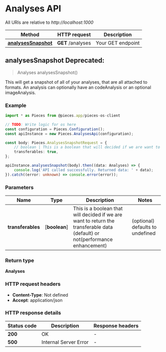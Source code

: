 # Analyses API

All URIs are relative to *http://localhost:1000*

Method | HTTP request | Description
------------- | ------------- | -------------
[**analysesSnapshot**](AnalysesApi#analysessnapshot) | **GET** /analyses | Your GET endpoint


## **analysesSnapshot** Deprecated: 
> Analyses analysesSnapshot()

This will get a snapshot of all of your analyses, that are all attached to formats. An analysis can optionally have an codeAnalysis or an optional imageAnalysis.

### Example

```typescript
import * as Pieces from @pieces.app/pieces-os-client

// TODO: Write logic for os here
const configuration = Pieces.Configuration();
const apiInstance = new Pieces.AnalysesApi(configuration);

const body: Pieces.AnalysesSnapshotRequest = {
    // boolean | This is a boolean that will decided if we are want to return the transferable data (default) or not(performance enhancement) (optional)
    transferables: true,
};

apiInstance.analysesSnapshot(body).then((data: Analyses) => {
    console.log('API called successfully. Returned data: ' + data);
}).catch((error: unknown) => console.error(error));
```

### Parameters

Name | Type | Description  | Notes
------------- | ------------- | ------------- | -------------
 **transferables** | [**boolean**] | This is a boolean that will decided if we are want to return the transferable data (default) or not(performance enhancement) | (optional) defaults to undefined


### Return type

**Analyses**

### HTTP request headers

- **Content-Type**: Not defined
- **Accept**: application/json


### HTTP response details
| Status code | Description | Response headers |
|-------------|-------------|------------------|
**200** | OK |  -  |
**500** | Internal Server Error |  -  |




